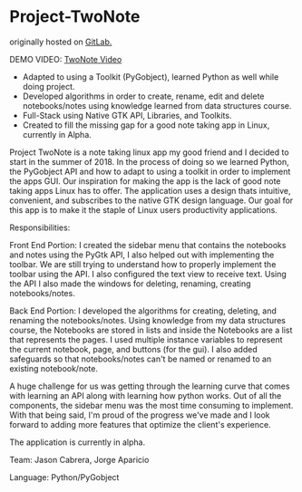 # Project-TwoNote
originally hosted on <a href = "https://gitlab.com/jorge.aparicio/TwoNote"> GitLab. </a>

DEMO VIDEO: <a href="https://www.youtube.com/watch?v=GVmKS1qHUqY"> TwoNote Video </a>

- Adapted to using a Toolkit (PyGobject), learned Python as well while doing project. 
- Developed algorithms in order to create, rename, edit and delete notebooks/notes using knowledge learned from data structures course.  
- Full-Stack using Native GTK API, Libraries, and Toolkits.
- Created to fill the missing gap for a good note taking app in Linux, currently in Alpha. 

Project TwoNote is a note taking linux app my good friend and I decided to start in the summer of 2018. In the process of doing so we learned Python, the PyGobject API and how to adapt to using a toolkit in order to implement the apps GUI. Our inspiration for making the app is the lack of good note taking apps Linux has to offer. The application uses a design thats intuitive, convenient, and subscribes to the native GTK design language. Our goal for this app is to make it the staple of Linux users productivity applications.

Responsibilities:

Front End Portion: I created the sidebar menu that contains the notebooks and notes using the PyGtk API, I also helped out with implementing the toolbar. We are still trying to understand how to properly implement the toolbar using the API. I also configured the text view to receive text. Using the API I also made the windows for deleting, renaming, creating notebooks/notes.

Back End Portion: I developed the algorithms for creating, deleting, and renaming the notebooks/notes. Using knowledge from my data structures course, the Notebooks are stored in lists and inside the Notebooks are a list that represents the pages. I used multiple instance variables to represent the current notebook, page, and buttons (for the gui). I also added safeguards so that notebooks/notes can't be named or renamed to an existing notebook/note.

A huge challenge for us was getting through the learning curve that comes with learning an API along with learning how python works. Out of all the components, the sidebar menu was the most time consuming to implement. With that being said, I'm proud of the progress we've made and I look forward to adding more features that optimize the client's experience.

The application is currently in alpha.



Team: Jason Cabrera, Jorge Aparicio

Language: Python/PyGobject
